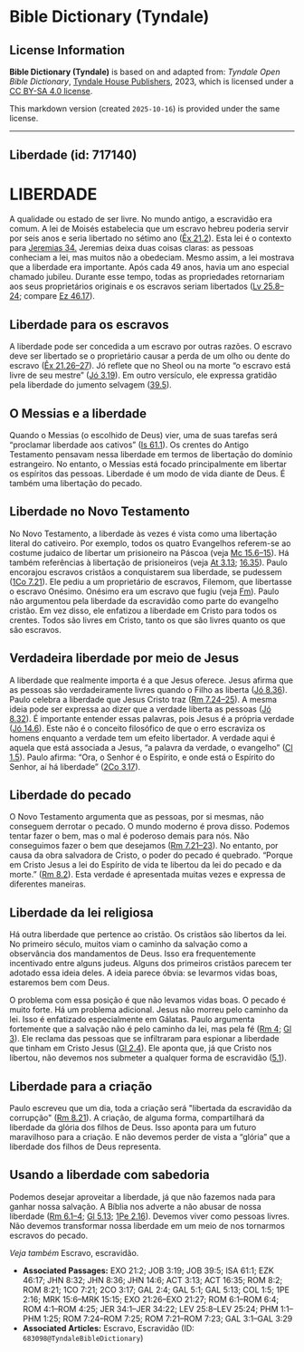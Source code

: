 # Bible Dictionary (Tyndale)

## License Information

**Bible Dictionary (Tyndale)** is based on and adapted from: _Tyndale Open Bible Dictionary_, [Tyndale House Publishers](https://tyndaleopenresources.com/), 2023, which is licensed under a [CC BY-SA 4.0 license](https://creativecommons.org/licenses/by-sa/4.0/legalcode.en).

This markdown version (created `2025-10-16`) is provided under the same license.



--------------------------------

## Liberdade (id: 717140)

LIBERDADE
=========

A qualidade ou estado de ser livre. No mundo antigo, a escravidão era comum. A lei de Moisés estabelecia que um escravo hebreu poderia servir por seis anos e seria libertado no sétimo ano ([Êx 21\.2](https://ref.ly/Exod21:2)). Esta lei é o contexto para [Jeremias 34\.](https://ref.ly/Jer34:1-Jer34:22) Jeremias deixa duas coisas claras: as pessoas conheciam a lei, mas muitos não a obedeciam. Mesmo assim, a lei mostrava que a liberdade era importante. Após cada 49 anos, havia um ano especial chamado jubileu. Durante esse tempo, todas as propriedades retornariam aos seus proprietários originais e os escravos seriam libertados ([Lv 25\.8–24](https://ref.ly/Lev25:8-Lev25:24); compare [Ez 46\.17](https://ref.ly/Ezek46:17)).

Liberdade para os escravos
--------------------------

A liberdade pode ser concedida a um escravo por outras razões. O escravo deve ser libertado se o proprietário causar a perda de um olho ou dente do escravo ([Êx 21\.26–27](https://ref.ly/Exod21:26-Exod21:27)). Jó reflete que no Sheol ou na morte “o escravo está livre de seu mestre” ([Jó 3\.19](https://ref.ly/Job3:19)). Em outro versículo, ele expressa gratidão pela liberdade do jumento selvagem ([39\.5](https://ref.ly/Job39:5)).

O Messias e a liberdade
-----------------------

Quando o Messias (o escolhido de Deus) vier, uma de suas tarefas será “proclamar liberdade aos cativos” ([Is 61\.1](https://ref.ly/Isa61:1)). Os crentes do Antigo Testamento pensavam nessa liberdade em termos de libertação do domínio estrangeiro. No entanto, o Messias está focado principalmente em libertar os espíritos das pessoas. Liberdade é um modo de vida diante de Deus. É também uma libertação do pecado.

Liberdade no Novo Testamento
----------------------------

No Novo Testamento, a liberdade às vezes é vista como uma libertação literal do cativeiro. Por exemplo, todos os quatro Evangelhos referem\-se ao costume judaico de libertar um prisioneiro na Páscoa (veja [Mc 15\.6–15](https://ref.ly/Mark15:6-Mark15:15)). Há também referências à libertação de prisioneiros (veja [At 3\.13](https://ref.ly/Acts3:13); [16\.35](https://ref.ly/Acts16:35)). Paulo encorajou escravos cristãos a conquistarem sua liberdade, se pudessem ([1Co 7\.21](https://ref.ly/1Cor7:21)). Ele pediu a um proprietário de escravos, Filemom, que libertasse o escravo Onésimo. Onésimo era um escravo que fugiu (veja [Fm](https://ref.ly/Phlm1:1-Phlm1:25)). Paulo não argumentou pela liberdade da escravidão como parte do evangelho cristão. Em vez disso, ele enfatizou a liberdade em Cristo para todos os crentes. Todos são livres em Cristo, tanto os que são livres quanto os que são escravos.

Verdadeira liberdade por meio de Jesus
--------------------------------------

A liberdade que realmente importa é a que Jesus oferece. Jesus afirma que as pessoas são verdadeiramente livres quando o Filho as liberta ([Jó 8\.36](https://ref.ly/John8:36)). Paulo celebra a liberdade que Jesus Cristo traz ([Rm 7\.24–25](https://ref.ly/Rom7:24-Rom7:25)). A mesma ideia pode ser expressa ao dizer que a verdade liberta as pessoas ([Jó 8\.32](https://ref.ly/John8:32)). É importante entender essas palavras, pois Jesus é a própria verdade ([Jó 14\.6](https://ref.ly/John14:6)). Este não é o conceito filosófico de que o erro escraviza os homens enquanto a verdade tem um efeito libertador. A verdade aqui é aquela que está associada a Jesus, “a palavra da verdade, o evangelho” ([Cl 1\.5](https://ref.ly/Col1:5)). Paulo afirma: “Ora, o Senhor é o Espírito, e onde está o Espírito do Senhor, aí há liberdade” ([2Co 3\.17](https://ref.ly/2Cor3:17)).

Liberdade do pecado
-------------------

O Novo Testamento argumenta que as pessoas, por si mesmas, não conseguem derrotar o pecado. O mundo moderno é prova disso. Podemos tentar fazer o bem, mas o mal é poderoso demais para nós. Não conseguimos fazer o bem que desejamos ([Rm 7\.21–23](https://ref.ly/Rom7:21-Rom7:23)). No entanto, por causa da obra salvadora de Cristo, o poder do pecado é quebrado. “Porque em Cristo Jesus a lei do Espírito de vida te libertou da lei do pecado e da morte.” ([Rm 8\.2](https://ref.ly/Rom8:2)). Esta verdade é apresentada muitas vezes e expressa de diferentes maneiras.

Liberdade da lei religiosa
--------------------------

Há outra liberdade que pertence ao cristão. Os cristãos são libertos da lei. No primeiro século, muitos viam o caminho da salvação como a observância dos mandamentos de Deus. Isso era frequentemente incentivado entre alguns judeus. Alguns dos primeiros cristãos parecem ter adotado essa ideia deles. A ideia parece óbvia: se levarmos vidas boas, estaremos bem com Deus.

O problema com essa posição é que não levamos vidas boas. O pecado é muito forte. Há um problema adicional. Jesus não morreu pelo caminho da lei. Isso é enfatizado especialmente em Gálatas. Paulo argumenta fortemente que a salvação não é pelo caminho da lei, mas pela fé ([Rm 4](https://ref.ly/Rom4:1-Rom4:25); [Gl 3](https://ref.ly/Gal3:1-Gal3:29)). Ele reclama das pessoas que se infiltraram para espionar a liberdade que tinham em Cristo Jesus ([Gl 2\.4](https://ref.ly/Gal2:4)). Ele aponta que, já que Cristo nos libertou, não devemos nos submeter a qualquer forma de escravidão ([5\.1](https://ref.ly/Gal5:1)).

Liberdade para a criação
------------------------

Paulo escreveu que um dia, toda a criação será "libertada da escravidão da corrupção" ([Rm 8\.21](https://ref.ly/Rom8:21)). A criação, de alguma forma, compartilhará da liberdade da glória dos filhos de Deus. Isso aponta para um futuro maravilhoso para a criação. E não devemos perder de vista a “glória” que a liberdade dos filhos de Deus representa.

Usando a liberdade com sabedoria
--------------------------------

Podemos desejar aproveitar a liberdade, já que não fazemos nada para ganhar nossa salvação. A Bíblia nos adverte a não abusar de nossa liberdade ([Rm 6\.1–4](https://ref.ly/Rom6:1-Rom6:4); [Gl 5\.13](https://ref.ly/Gal5:13); [1Pe 2\.16](https://ref.ly/1Pet2:16)). Devemos viver como pessoas livres. Não devemos transformar nossa liberdade em um meio de nos tornarmos escravos do pecado.

*Veja também* Escravo, escravidão.

* **Associated Passages:** EXO 21:2; JOB 3:19; JOB 39:5; ISA 61:1; EZK 46:17; JHN 8:32; JHN 8:36; JHN 14:6; ACT 3:13; ACT 16:35; ROM 8:2; ROM 8:21; 1CO 7:21; 2CO 3:17; GAL 2:4; GAL 5:1; GAL 5:13; COL 1:5; 1PE 2:16; MRK 15:6–MRK 15:15; EXO 21:26–EXO 21:27; ROM 6:1–ROM 6:4; ROM 4:1–ROM 4:25; JER 34:1–JER 34:22; LEV 25:8–LEV 25:24; PHM 1:1–PHM 1:25; ROM 7:24–ROM 7:25; ROM 7:21–ROM 7:23; GAL 3:1–GAL 3:29
* **Associated Articles:** Escravo, Escravidão (ID: `683098@TyndaleBibleDictionary`)

